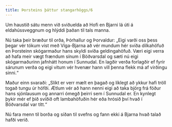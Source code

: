 ```yaml
---
title: Þorsteins þáttur stangarhöggs/6
---
```


<Book>
Um haustið sátu menn við sviðuelda að Hofi en Bjarni lá úti á eldahússveggnum og hlýddi þaðan til tals manna.

Nú taka þeir bræður til orða, Þórhallur og Þorvaldur: „Eigi varði oss þess þegar vér tókum vist með Víga-Bjarna að vér mundum hér svíða dilkahöfuð en Þorsteinn skógarmaður hans skyldi svíða geldingahöfuð. Væri eigi verra að hafa meir vægt frændum sínum í Böðvarsdal og sæti nú eigi skógarmaðurinn jafnhátt honum í Sunnudal. En lagðir verða forlagðir ef fyrir sárunum verða og eigi vitum vér hvenær hann vill þenna flekk má af virðingu sinni.“

Maður einn svaraði: „Slíkt er verr mælt en þagað og líklegt að ykkur hafi tröll togað tungu úr höfði. Ætlum vér að hann nenni eigi að taka björg frá föður hans sjónlausum og annarri ómegð þeirri sem í Sunnudal er. En kynlegt þykir mér ef þið svíðið oft lambahöfuðin hér eða hrósið því hvað í Böðvarsdal var títt.“

Nú fara menn til borða og síðan til svefns og fann ekki á Bjarna hvað talað hafði verið.

</Book>

